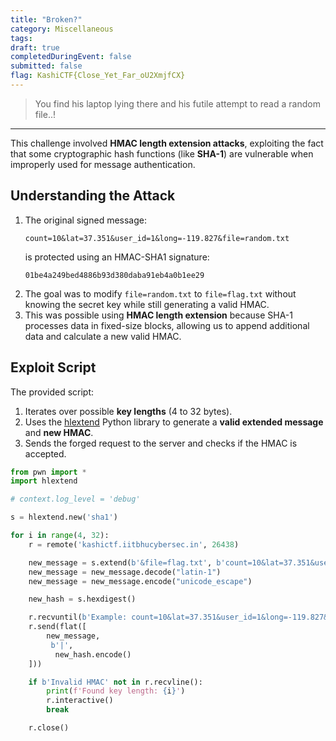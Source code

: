 ```yaml
---
title: "Broken?"
category: Miscellaneous
tags: 
draft: true
completedDuringEvent: false
submitted: false
flag: KashiCTF{Close_Yet_Far_oU2XmjfCX}
---
```

> You find his laptop lying there and his futile attempt to read a random file..!

---

This challenge involved **HMAC length extension attacks**, exploiting the fact that some cryptographic hash functions (like **SHA-1**) are vulnerable when improperly used for message authentication.

## Understanding the Attack

1. The original signed message:
    ```
    count=10&lat=37.351&user_id=1&long=-119.827&file=random.txt
    ```
    is protected using an HMAC-SHA1 signature:
    ```
    01be4a249bed4886b93d380daba91eb4a0b1ee29
    ```
2. The goal was to modify `file=random.txt` to `file=flag.txt` without knowing the secret key while still generating a valid HMAC.
3. This was possible using **HMAC length extension** because SHA-1 processes data in fixed-size blocks, allowing us to append additional data and calculate a new valid HMAC.

## Exploit Script

The provided script:

1. Iterates over possible **key lengths** (4 to 32 bytes).
2. Uses the [hlextend](https://github.com/stephenbradshaw/hlextend) Python library to generate a **valid extended message** and **new HMAC**.
3. Sends the forged request to the server and checks if the HMAC is accepted.

```py
from pwn import *
import hlextend

# context.log_level = 'debug'

s = hlextend.new('sha1')

for i in range(4, 32):
    r = remote('kashictf.iitbhucybersec.in', 26438)

    new_message = s.extend(b'&file=flag.txt', b'count=10&lat=37.351&user_id=1&long=-119.827&file=random.txt', i, '01be4a249bed4886b93d380daba91eb4a0b1ee29')
    new_message = new_message.decode("latin-1")
    new_message = new_message.encode("unicode_escape")

    new_hash = s.hexdigest()

    r.recvuntil(b'Example: count=10&lat=37.351&user_id=1&long=-119.827&file=random.txt|01be4a249bed4886b93d380daba91eb4a0b1ee29\n')
    r.send(flat([
        new_message,
         b'|',
          new_hash.encode()
    ]))

    if b'Invalid HMAC' not in r.recvline():
        print(f'Found key length: {i}')
        r.interactive()
        break

    r.close()
```

